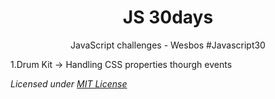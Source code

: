 <h1 align="center">JS 30days</h1>
<p align="center">JavaScript challenges - Wesbos #Javascript30</p>


1.Drum Kit → Handling CSS properties thourgh events


<p><i>Licensed under <a href="/LICENSE">MIT License</a></i></p>